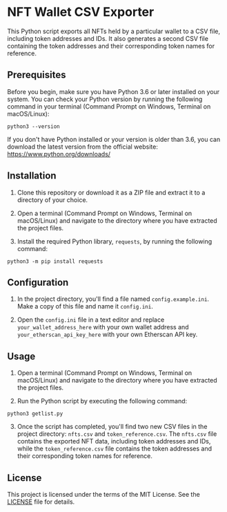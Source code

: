 # NFT Wallet CSV Exporter

This Python script exports all NFTs held by a particular wallet to a CSV file, including token addresses and IDs. It also generates a second CSV file containing the token addresses and their corresponding token names for reference.


## Prerequisites

Before you begin, make sure you have Python 3.6 or later installed on your system. You can check your Python version by running the following command in your terminal (Command Prompt on Windows, Terminal on macOS/Linux):

`python3 --version`

If you don't have Python installed or your version is older than 3.6, you can download the latest version from the official website: https://www.python.org/downloads/


## Installation

1. Clone this repository or download it as a ZIP file and extract it to a directory of your choice.

2. Open a terminal (Command Prompt on Windows, Terminal on macOS/Linux) and navigate to the directory where you have extracted the project files.

3. Install the required Python library, `requests`, by running the following command:

`python3 -m pip install requests`


## Configuration

1. In the project directory, you'll find a file named `config.example.ini`. Make a copy of this file and name it `config.ini`.

2. Open the `config.ini` file in a text editor and replace `your_wallet_address_here` with your own wallet address and `your_etherscan_api_key_here` with your own Etherscan API key.


## Usage

1. Open a terminal (Command Prompt on Windows, Terminal on macOS/Linux) and navigate to the directory where you have extracted the project files.

2. Run the Python script by executing the following command:

`python3 getlist.py`

3. Once the script has completed, you'll find two new CSV files in the project directory: `nfts.csv` and `token_reference.csv`. The `nfts.csv` file contains the exported NFT data, including token addresses and IDs, while the `token_reference.csv` file contains the token addresses and their corresponding token names for reference.


## License

This project is licensed under the terms of the MIT License. See the [LICENSE](LICENSE) file for details.

